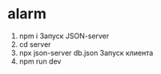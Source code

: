 # alarm

1. npm i
   Запуск JSON-server
3. cd server
4. npx json-server db.json
   Запуск клиента
6. npm run dev
